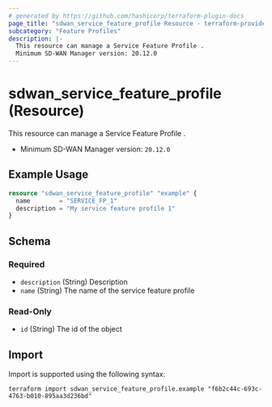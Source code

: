 ```yaml
---
# generated by https://github.com/hashicorp/terraform-plugin-docs
page_title: "sdwan_service_feature_profile Resource - terraform-provider-sdwan"
subcategory: "Feature Profiles"
description: |-
  This resource can manage a Service Feature Profile .
  Minimum SD-WAN Manager version: 20.12.0
---
```


# sdwan_service_feature_profile (Resource)

This resource can manage a Service Feature Profile .
  - Minimum SD-WAN Manager version: `20.12.0`

## Example Usage

```terraform
resource "sdwan_service_feature_profile" "example" {
  name        = "SERVICE_FP_1"
  description = "My service feature profile 1"
}
```

<!-- schema generated by tfplugindocs -->
## Schema

### Required

- `description` (String) Description
- `name` (String) The name of the service feature profile

### Read-Only

- `id` (String) The id of the object

## Import

Import is supported using the following syntax:

```shell
terraform import sdwan_service_feature_profile.example "f6b2c44c-693c-4763-b010-895aa3d236bd"
```
